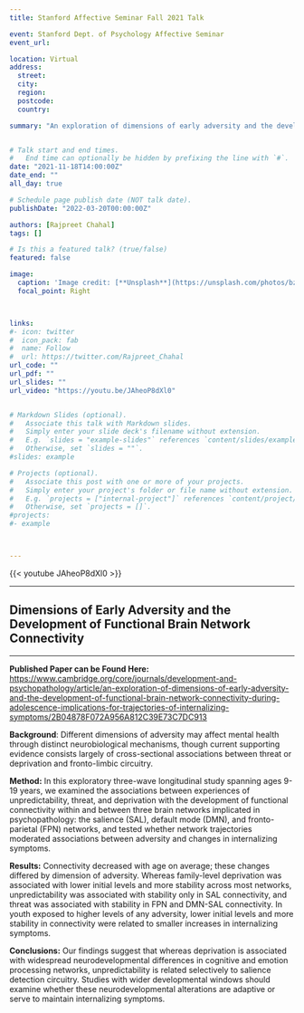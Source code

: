 ```yaml
---
title: Stanford Affective Seminar Fall 2021 Talk

event: Stanford Dept. of Psychology Affective Seminar
event_url: 

location: Virtual
address:
  street: 
  city: 
  region: 
  postcode: 
  country: 

summary: "An exploration of dimensions of early adversity and the development of functional brain network connectivity during adolescence: Implications for trajectories of internalizing symptoms"


# Talk start and end times.
#   End time can optionally be hidden by prefixing the line with `#`.
date: "2021-11-18T14:00:00Z"
date_end: ""
all_day: true

# Schedule page publish date (NOT talk date).
publishDate: "2022-03-20T00:00:00Z"

authors: [Rajpreet Chahal]
tags: []

# Is this a featured talk? (true/false)
featured: false

image:
  caption: 'Image credit: [**Unsplash**](https://unsplash.com/photos/bzdhc5b3Bxs)'
  focal_point: Right



links:
#- icon: twitter
#  icon_pack: fab
#  name: Follow
#  url: https://twitter.com/Rajpreet_Chahal
url_code: ""
url_pdf: ""
url_slides: ""
url_video: "https://youtu.be/JAheoP8dXl0"


# Markdown Slides (optional).
#   Associate this talk with Markdown slides.
#   Simply enter your slide deck's filename without extension.
#   E.g. `slides = "example-slides"` references `content/slides/example-slides.md`.
#   Otherwise, set `slides = ""`.
#slides: example

# Projects (optional).
#   Associate this post with one or more of your projects.
#   Simply enter your project's folder or file name without extension.
#   E.g. `projects = ["internal-project"]` references `content/project/deep-learning/index.md`.
#   Otherwise, set `projects = []`.
#projects:
#- example



---
```



{{< youtube JAheoP8dXl0 >}}

---

## Dimensions of Early Adversity and the Development of Functional Brain Network Connectivity ##


--- 

**Published Paper can be Found Here:** https://www.cambridge.org/core/journals/development-and-psychopathology/article/an-exploration-of-dimensions-of-early-adversity-and-the-development-of-functional-brain-network-connectivity-during-adolescence-implications-for-trajectories-of-internalizing-symptoms/2B04878F072A956A812C39E73C7DC913

**Background**: Different dimensions of adversity may affect mental health through distinct neurobiological mechanisms, though current supporting evidence consists largely of cross-sectional associations between threat or deprivation and fronto-limbic circuitry. 


**Method:**
In this exploratory three-wave longitudinal study spanning ages 9-19 years, we examined the associations between experiences of unpredictability, threat, and deprivation with the development of functional connectivity within and between three brain networks implicated in psychopathology: the salience (SAL), default mode (DMN), and fronto-parietal (FPN) networks, and tested whether network trajectories moderated associations between adversity and changes in internalizing symptoms. 

**Results:**
Connectivity decreased with age on average; these changes differed by dimension of adversity. Whereas family-level deprivation was associated with lower initial levels and more stability across most networks, unpredictability was associated with stability only in SAL connectivity, and threat was associated with stability in FPN and DMN-SAL connectivity. In youth exposed to higher levels of any adversity, lower initial levels and more stability in connectivity were related to smaller increases in internalizing symptoms. 


**Conclusions:**
Our findings suggest that whereas deprivation is associated with widespread neurodevelopmental differences in cognitive and emotion processing networks, unpredictability is related selectively to salience detection circuitry. Studies with wider developmental windows should examine whether these neurodevelopmental alterations are adaptive or serve to maintain internalizing symptoms.

